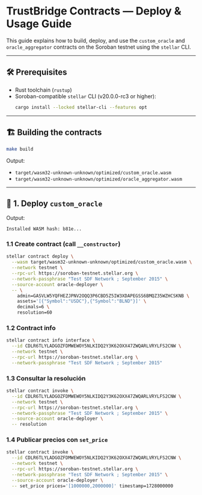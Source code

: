 # TrustBridge Contracts — Deploy & Usage Guide

This guide explains how to build, deploy, and use the `custom_oracle` and `oracle_aggregator` contracts on the Soroban testnet using the `stellar` CLI.

---

## 🛠️ Prerequisites

- Rust toolchain (`rustup`)
- Soroban-compatible `stellar` CLI (v20.0.0-rc3 or higher):
  ```bash
  cargo install --locked stellar-cli --features opt
  ```

---

## 🏗️ Building the contracts

```bash
make build
```

Output:

- `target/wasm32-unknown-unknown/optimized/custom_oracle.wasm`
- `target/wasm32-unknown-unknown/optimized/oracle_aggregator.wasm`

---

## 🚀 1. Deploy `custom_oracle`

Output:

```
Installed WASM hash: b81e...
```

### 1.1 Create contract (call `__constructor`)

```bash
stellar contract deploy \
  --wasm target/wasm32-unknown-unknown/optimized/custom_oracle.wasm \
  --network testnet \
  --rpc-url https://soroban-testnet.stellar.org \
  --network-passphrase "Test SDF Network ; September 2015" \
  --source-account oracle-deployer \
  -- \
    admin=GASVLW5YQFHEZJPNV2OQQ3P6CBD5Z5IW3XDAPEGSS6BMQZ35WZHCSKNB \
    assets='[{"Symbol":"USDC"},{"Symbol":"BLND"}]' \
    decimals=6 \
    resolution=60
```

### 1.2 Contract info

```bash
stellar contract info interface \
  --id CDLR6TLYLADGOZFDMWEWOY5NLKIDQ2Y3K62OXX47ZWQARLVRYLFS2CNW \
  --network testnet \
  --rpc-url https://soroban-testnet.stellar.org \
  --network-passphrase "Test SDF Network ; September 2015"
```

### 1.3 Consultar la resolución

```bash
stellar contract invoke \
  --id CDLR6TLYLADGOZFDMWEWOY5NLKIDQ2Y3K62OXX47ZWQARLVRYLFS2CNW \
  --network testnet \
  --rpc-url https://soroban-testnet.stellar.org \
  --network-passphrase "Test SDF Network ; September 2015" \
  --source-account oracle-deployer \
  -- resolution
```

### 1.4 Publicar precios con `set_price`

```bash
stellar contract invoke \
  --id CDLR6TLYLADGOZFDMWEWOY5NLKIDQ2Y3K62OXX47ZWQARLVRYLFS2CNW \
  --network testnet \
  --rpc-url https://soroban-testnet.stellar.org \
  --network-passphrase "Test SDF Network ; September 2015" \
  --source-account oracle-deployer \
  -- set_price prices='[1000000,2000000]' timestamp=1728000000
```
